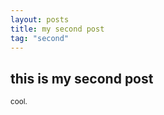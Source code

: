```yaml
---
layout: posts
title: my second post
tag: "second"
---
```


<h2>this is my second post</h2>

<small>cool.</small>